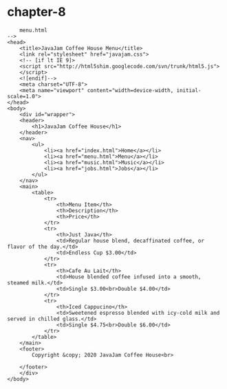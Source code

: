 # chapter-8

		menu.html
	-->
	<head>
		<title>JavaJam Coffee House Menu</title>
		<link rel="stylesheet" href="javajam.css">
		<!-- [if lt IE 9]>
		<script src="http://html5shim.googlecode.com/svn/trunk/html5.js">
		</script>
		<![endif]-->
		<meta charset="UTF-8">
		<meta name="viewport" content="width=device-width, initial-scale=1.0">
	</head>
	<body>
		<div id="wrapper">
		<header>
			<h1>JavaJam Coffee House</h1>
		</header>
		<nav>
			<ul>
				<li><a href="index.html">Home</a></li>
				<li><a href="menu.html">Menu</a></li>
				<li><a href="music.html">Music</a></li>
				<li><a href="jobs.html">Jobs</a></li>
			</ul>
		</nav>
		<main>
			<table>
				<tr>
					<th>Menu Item</th>
					<th>Description</th>
					<th>Price</th>
				</tr>
				<tr>
					<th>Just Java</th>
					<td>Regular house blend, decaffinated coffee, or flavor of the day.</td>
					<td>Endless Cup $3.00</td>
				</tr>
				<tr>
					<th>Cafe Au Lait</th>
					<td>House blended coffee infused into a smooth, steamed milk.</td>
					<td>Single $3.00<br>Double $4.00</td>
				</tr>
				<tr>
					<th>Iced Cappucino</th>
					<td>Sweetened espresso blended with icy-cold milk and served in chilled glass.</td>
					<td>Single $4.75<br>Double $6.00</td>
				</tr>
			</table>
		</main>
		<footer>
			Copyright &copy; 2020 JavaJam Coffee House<br>
		
		</footer>
		</div>
	</body>
</html>

